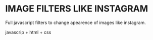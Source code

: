 # IMAGE FILTERS LIKE INSTAGRAM

Full javascript filters to change apearence of images like instagram.

javascrip + html + css
